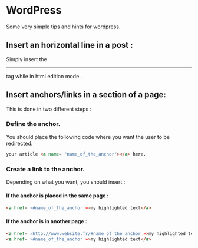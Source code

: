 # WordPress

Some very simple tips and hints for wordpress.

## Insert an horizontal line in a post :

Simply insert the <hr/> tag while in html edition mode .

## Insert anchors/links in a section of a page:

This is done in two different steps :

### Define the anchor.

You should place the following code where you want the user to be redirected.

```html
your article <a name= "name_of_the_anchor"></a> here.
```

### Create a link to the anchor.

Depending on what you want, you should insert :

#### If the anchor is placed in the same page :
```html
<a href= »#name_of_the_anchor »>my highlighted text</a>
```

#### If the anchor is in another page :
```html
<a href= »http://www.website.fr/#name_of_the_anchor »>my highlighted text</a>
<a href= »#name_of_the_anchor »>my highlighted text</a>
```